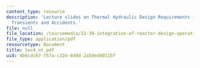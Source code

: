 ```yaml
---
content_type: resource
description: 'Lecture slides on Thermal Hydraulic Design Requirements in Safety Analysis:
  Transients and Accidents.'
file: null
file_location: /coursemedia/22-39-integration-of-reactor-design-operations-and-safety-fall-2006/4b6cdc67757ac32e440d2a5ded40115f_lec4_nt.pdf
file_type: application/pdf
resourcetype: Document
title: lec4_nt.pdf
uid: 4b6cdc67-757a-c32e-440d-2a5ded40115f
---
```

